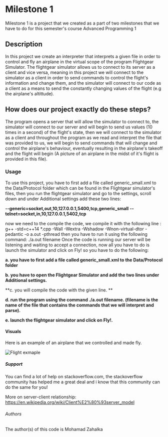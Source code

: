 # Milestone 1

Milestone 1 is a project that we created as a part of two milestones that we have to do for this semester's course Advanced Programming 1

## Description

In this project we create an interpreter that interprets a given file in order to control and fly an airplane in the virtual scope of 
the program Flightgear Simulator.
The flightgear simulator allows us to connect to its server as a client and vice versa, meaning in this project we will connect to the simulator as a client in order to send commands to control the flight's information and change them, and the simulator will connect to our code as a client as a means to send the constantly changing values of the flight (e.g the airplane's altittude).

How does our project exactly do these steps?
-
The program opens a server that will allow the simulator to connect to, the simulator will connect to our server and will begin to 
send us values (10 times in a second) of the flight's state, then we will connect to the simulator as a client and throughout the program as we read and interpret the file that was provided to us, we will begin to send commands that will change and control the
airplane's behaviour, eventually resulting in the airplane's takeoff and the flight will begin (A picture of an airplane in the midst of it's flight is provided in this file).

### Usage

To use this project, you have to first add a file called generic_small.xml to the Data/Protocol folder which can be found in the Flightgear simulator's files, then you run the flightgear simulator and go to the settings, scroll down and under Additional settings
add these two lines:

**--generic=socket,out,10,127.0.0.1,5400,tcp,generic_small**
**--telnet=socket,in,10,127.0.0.1,5402,tcp**

now we need to the compile the code, we compile it with the following line : g++ -std=c++14 *.cpp -Wall -Wextra -Wshadow -Wnon-virtual-dtor -pedantic -o a.out -pthread
then you have to run it using the following command: ./a.out filename Once the code is running our server will be listening and waiting to accept a connection, now all you have to do is launch the simulator and click on Fly!
so you have to do the following: 

**a. you have to first add a file called generic_small.xml to the Data/Protocol folder**

**b. you have to open the Flightgear Simulator and add the two lines under Additional settings.**

**c. you will compile the code with the given line. **

**d. run the program using the command ./a.out filename. (filename is the name of the file that contains the commands that we will interpret and parse).**

**e. launch the flightgear simulator and click on Fly!.**

#### Visuals

Here is an example of an airplane that we controlled and made fly.

![Flight exmaple](https://github.com/mohamadzah/flightgearSimulator/blob/master/Flight%20example.PNG)

##### Support

You can find a lot of help on stackoverflow.com, the stackoverflow community has helped me a great deal and i know that this community can do the same for you!

More on server-client relationship: https://en.wikipedia.org/wiki/Client%E2%80%93server_model

###### Authors

The author(s) of this code is Mohamad Zahalka

